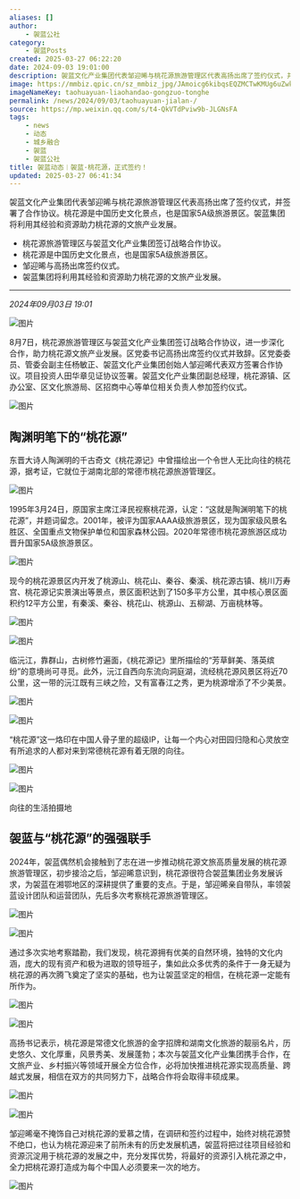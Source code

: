 ```yaml
---
aliases: []
author:
    - 袈蓝公社
category:
    - 袈蓝Posts
created: 2025-03-27 06:22:20
date: 2024-09-03 19:01:00
description: 袈蓝文化产业集团代表邹迎晞与桃花源旅游管理区代表高扬出席了签约仪式，并签署了合作协议。桃花源是中国历史文化景点，也是国家5A级旅游景区。袈蓝集团将利用其经验和资源助力桃花源的文旅产业发展。
image: https://mmbiz.qpic.cn/sz_mmbiz_jpg/JAmoicg6kibqsEQZMCTwKMUg6uZwkTmXNOmt0o3KLDrbibZZAbIvWhpLAxIzNynBt4eFMFWTyO858yk2nxrTicaP2A/0?wx_fmt=jpeg
imageNameKey: taohuayuan-liaohandao-gongzuo-tonghe
permalink: /news/2024/09/03/taohuayuan-jialan-/
source: https://mp.weixin.qq.com/s/t4-QkVTdPviw9b-JLGNsFA
tags:
    - news
    - 动态
    - 城乡融合
    - 袈蓝
    - 袈蓝公社
title: 袈蓝动态︱袈蓝·桃花源，正式签约！
updated: 2025-03-27 06:41:34
---
```


袈蓝文化产业集团代表邹迎晞与桃花源旅游管理区代表高扬出席了签约仪式，并签署了合作协议。桃花源是中国历史文化景点，也是国家5A级旅游景区。袈蓝集团将利用其经验和资源助力桃花源的文旅产业发展。

<!--more-->

- 桃花源旅游管理区与袈蓝文化产业集团签订战略合作协议。
- 桃花源是中国历史文化景点，也是国家5A级旅游景区。
- 邹迎晞与高扬出席签约仪式。
- 袈蓝集团将利用其经验和资源助力桃花源的文旅产业发展。

---

_2024年09月03日 19:01_

![图片](https://mmbiz.qpic.cn/sz_mmbiz_png/JAmoicg6kibqsEQZMCTwKMUg6uZwkTmXNO4t3FictKZzibs6RgJvSpic7EDsmCdhMibUPcncWSFOnD3qmJ73LrNC1Rqg/640?wx_fmt=png&from=appmsg&tp=webp&wxfrom=5&wx_lazy=1&wx_co=1)

8月7日，桃花源旅游管理区与袈蓝文化产业集团签订战略合作协议，进一步深化合作，助力桃花源文旅产业发展。区党委书记高扬出席签约仪式并致辞。区党委委员、管委会副主任杨敏正、袈蓝文化产业集团创始人邹迎晞代表双方签署合作协议。项目投资人田华章见证协议签署。袈蓝文化产业集团副总经理，桃花源镇、区办公室、区文化旅游局、区招商中心等单位相关负责人参加签约仪式。

![图片](https://mmbiz.qpic.cn/sz_mmbiz_png/JAmoicg6kibqsEQZMCTwKMUg6uZwkTmXNOCosicR0PsVewCwlJic569MpzvYIPCBrKsduOQS9M7UJq8z6I6o5lHXNA/640?wx_fmt=png&from=appmsg&tp=webp&wxfrom=5&wx_lazy=1&wx_co=1)

## 陶渊明笔下的“桃花源”

东晋大诗人陶渊明的千古奇文《桃花源记》中曾描绘出一个令世人无比向往的桃花源，据考证，它就位于湖南北部的常德市桃花源旅游管理区。

![图片](https://mmbiz.qpic.cn/sz_mmbiz_png/JAmoicg6kibqsEQZMCTwKMUg6uZwkTmXNOGLvpHk8yAKhFnALVDQgGiawMpZhSibQOu3lyD46LiaFah5GqVbBxO7K4Q/640?wx_fmt=png&from=appmsg&tp=webp&wxfrom=5&wx_lazy=1&wx_co=1)

1995年3月24日，原国家主席江泽民视察桃花源，认定：“这就是陶渊明笔下的桃花源”，并题词留念。2001年，被评为国家AAAA级旅游景区，现为国家级风景名胜区、全国重点文物保护单位和国家森林公园。2020年常德市桃花源旅游区成功晋升国家5A级旅游景区。

![图片](https://mmbiz.qpic.cn/sz_mmbiz_png/JAmoicg6kibqsEQZMCTwKMUg6uZwkTmXNONoaJibFwQMtGqicrowOAehKS5H4Zotj5nVClF2zARFQDwlHIqZsiaHc2Q/640?wx_fmt=png&from=appmsg&tp=webp&wxfrom=5&wx_lazy=1&wx_co=1)

现今的桃花源景区内开发了桃源山、桃花山、秦谷、秦溪、桃花源古镇、桃川万寿宫、桃花源记实景演出等景点，景区面积达到了150多平方公里，其中核心景区面积约12平方公里，有秦溪、秦谷、桃花山、桃源山、五柳湖、万亩桃林等。

![图片](https://mmbiz.qpic.cn/sz_mmbiz_png/JAmoicg6kibqsEQZMCTwKMUg6uZwkTmXNO0DYiaxhqLIw4k3YeWz4r5jNpBBibZDjCdzpoQIMOOPVnqUap7cjyy6VA/640?wx_fmt=png&from=appmsg&tp=webp&wxfrom=5&wx_lazy=1&wx_co=1)

![图片](https://mmbiz.qpic.cn/sz_mmbiz_png/JAmoicg6kibqsEQZMCTwKMUg6uZwkTmXNOl5d2g2eFYibTXiaS9mOt0O1Npa2SphAsdwjZXVAXQXSomfIvgTVSGNtg/640?wx_fmt=png&from=appmsg&tp=webp&wxfrom=5&wx_lazy=1&wx_co=1)

临沅江，靠群山，古树修竹遍面，《桃花源记》里所描绘的“芳草鲜美、落英缤纷”的意境尚可寻觅。此外，沅江自西向东流向洞庭湖，流经桃花源风景区将近70公里，这一带的沅江既有三峡之险，又有富春江之秀，更为桃源增添了不少美景。

![图片](https://mmbiz.qpic.cn/sz_mmbiz_png/JAmoicg6kibqsEQZMCTwKMUg6uZwkTmXNOlgKw1icl9OiaZy6AFd5gnEcOr7ickBMWYichpS7sUwEKr8qH7IKEmc1ozg/640?wx_fmt=png&from=appmsg&tp=webp&wxfrom=5&wx_lazy=1&wx_co=1)

![图片](https://mmbiz.qpic.cn/sz_mmbiz_png/JAmoicg6kibqsEQZMCTwKMUg6uZwkTmXNOENsibbpib3lHKkax99VfRvVZamlpSk586qgBDpx7FKBcT0hZPXBH4hZQ/640?wx_fmt=png&from=appmsg&tp=webp&wxfrom=5&wx_lazy=1&wx_co=1)

“桃花源”这一烙印在中国人骨子里的超级IP，让每一个内心对田园归隐和心灵放空有所追求的人都对来到常德桃花源有着无限的向往。

![图片](https://mmbiz.qpic.cn/sz_mmbiz_png/JAmoicg6kibqsEQZMCTwKMUg6uZwkTmXNOjNZCfpic7VM5gUjVHxgRIPgOC1g0OkeGrBMs1yFBX0VTIia1J6uNNoPA/640?wx_fmt=png&from=appmsg&tp=webp&wxfrom=5&wx_lazy=1&wx_co=1)

![图片](https://mmbiz.qpic.cn/sz_mmbiz_png/JAmoicg6kibqsEQZMCTwKMUg6uZwkTmXNONLcibu5viaDnxt2XdCDv9OclbXcY2qsEC8Yk5rYicXibuRku9GF28KcYKA/640?wx_fmt=png&from=appmsg&tp=webp&wxfrom=5&wx_lazy=1&wx_co=1)

向往的生活拍摄地

## 袈蓝与“桃花源”的强强联手

2024年，袈蓝偶然机会接触到了志在进一步推动桃花源文旅高质量发展的桃花源旅游管理区，初步接洽之后，邹迎晞意识到，桃花源很符合袈蓝集团业务发展诉求，为袈蓝在湘鄂地区的深耕提供了重要的支点。于是，邹迎晞亲自带队，率领袈蓝设计团队和运营团队，先后多次考察桃花源旅游管理区。

![图片](https://mmbiz.qpic.cn/sz_mmbiz_png/JAmoicg6kibqsEQZMCTwKMUg6uZwkTmXNOzMPasAodx4TXGMW1ic2wlOWc7oRT5xicC1OeMokN8DuQFRD8kKCorEWA/640?wx_fmt=png&from=appmsg&tp=webp&wxfrom=5&wx_lazy=1&wx_co=1)

![图片](https://mmbiz.qpic.cn/sz_mmbiz_png/JAmoicg6kibqsEQZMCTwKMUg6uZwkTmXNOrVTfKsZJklSF8XUpksBBLaWib9327qMSo149jpKAAx73Omdek2k2icKA/640?wx_fmt=png&from=appmsg&tp=webp&wxfrom=5&wx_lazy=1&wx_co=1)

通过多次实地考察踏勘，我们发现，桃花源拥有优美的自然环境，独特的文化内涵，庞大的现有资产和极为进取的领导班子，集如此众多优秀的条件于一身无疑为桃花源的再次腾飞奠定了坚实的基础，也为让袈蓝坚定的相信，在桃花源一定能有所作为。

![图片](https://mmbiz.qpic.cn/sz_mmbiz_png/JAmoicg6kibqsEQZMCTwKMUg6uZwkTmXNOfLNUwf7hcPb4ia6n7E5Nt6gYkibQ5QhsQXH5zwnyJ6bPjyFppR63BHvw/640?wx_fmt=png&from=appmsg&tp=webp&wxfrom=5&wx_lazy=1&wx_co=1)

![图片](https://mmbiz.qpic.cn/sz_mmbiz_png/JAmoicg6kibqsEQZMCTwKMUg6uZwkTmXNOvAOUyvuQBrJGMUA4lEoXyWtpToQVkjW0tk7y7d3X60yiczHj189KicIA/640?wx_fmt=png&from=appmsg&tp=webp&wxfrom=5&wx_lazy=1&wx_co=1)

高扬书记表示，桃花源是常德文化旅游的金字招牌和湖南文化旅游的靓丽名片，历史悠久、文化厚重，风景秀美、发展蓬勃；本次与袈蓝文化产业集团携手合作，在文旅产业、乡村振兴等领域开展全方位合作，必将加快推进桃花源实现高质量、跨越式发展，相信在双方的共同努力下，战略合作将会取得丰硕成果。

![图片](https://mmbiz.qpic.cn/sz_mmbiz_png/JAmoicg6kibqsEQZMCTwKMUg6uZwkTmXNOvylq5URVYyo0kgQBHMzb9Uw9W77Jygia7bFERyibjEm5cdYBLkhy0E8A/640?wx_fmt=png&from=appmsg&tp=webp&wxfrom=5&wx_lazy=1&wx_co=1)

![图片](https://mmbiz.qpic.cn/sz_mmbiz_png/JAmoicg6kibqsEQZMCTwKMUg6uZwkTmXNOzvqvrjolaPsGd7qkWo6t6aIFpo4qAUAmoYon4rkD6vInkVrJYBb1ww/640?wx_fmt=png&from=appmsg&tp=webp&wxfrom=5&wx_lazy=1&wx_co=1)

邹迎晞毫不掩饰自己对桃花源的爱慕之情，在调研和签约过程中，始终对桃花源赞不绝口，也认为桃花源迎来了前所未有的历史发展机遇，袈蓝将把过往项目经验和资源沉淀用于桃花源的发展之中，充分发挥优势，将最好的资源引入桃花源之中，全力把桃花源打造成为每个中国人必须要来一次的地方。

![图片](https://mmbiz.qpic.cn/sz_mmbiz_png/JAmoicg6kibqsEQZMCTwKMUg6uZwkTmXNO5SVLvMPvib0yAWqK85aWzmxO92d17icFTBrvMllKjbwAhGmQqa2SDsiaQ/640?wx_fmt=png&from=appmsg&tp=webp&wxfrom=5&wx_lazy=1&wx_co=1)
